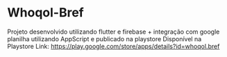 # Whoqol-Bref
Projeto desenvolvido utilizando flutter e firebase + integração com google planilha utilizando AppScript e publicado na playstore
Disponível na Playstore 
Link: 
https://play.google.com/store/apps/details?id=whoqol.bref
